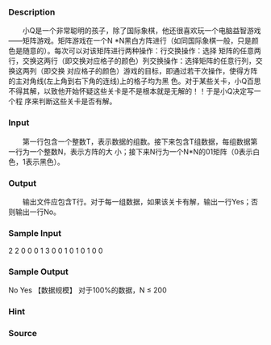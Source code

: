 
### Description
　　小Q是一个非常聪明的孩子，除了国际象棋，他还很喜欢玩一个电脑益智游戏——矩阵游戏。矩阵游戏在一个N
*N黑白方阵进行（如同国际象棋一般，只是颜色是随意的）。每次可以对该矩阵进行两种操作：行交换操作：选择
矩阵的任意两行，交换这两行（即交换对应格子的颜色）列交换操作：选择矩阵的任意行列，交换这两列（即交换
对应格子的颜色）游戏的目标，即通过若干次操作，使得方阵的主对角线(左上角到右下角的连线)上的格子均为黑
色。对于某些关卡，小Q百思不得其解，以致他开始怀疑这些关卡是不是根本就是无解的！！于是小Q决定写一个程
序来判断这些关卡是否有解。
### Input
　　第一行包含一个整数T，表示数据的组数。接下来包含T组数据，每组数据第一行为一个整数N，表示方阵的大
小；接下来N行为一个N*N的01矩阵（0表示白色，1表示黑色）。
### Output
　　输出文件应包含T行。对于每一组数据，如果该关卡有解，输出一行Yes；否则输出一行No。
### Sample Input
2
2
0 0
0 1
3
0 0 1
0 1 0
1 0 0
### Sample Output
No
Yes
【数据规模】
对于100%的数据，N ≤ 200
### Hint

### Source
